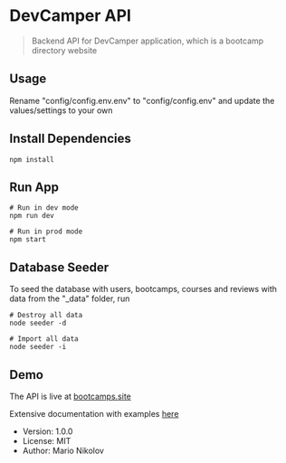 # DevCamper API

> Backend API for DevCamper application, which is a bootcamp directory website

## Usage

Rename "config/config.env.env" to "config/config.env" and update the values/settings to your own

## Install Dependencies

```
npm install
```

## Run App

```
# Run in dev mode
npm run dev

# Run in prod mode
npm start
```

## Database Seeder

To seed the database with users, bootcamps, courses and reviews with data from the "\_data" folder, run

```
# Destroy all data
node seeder -d

# Import all data
node seeder -i
```

## Demo

The API is live at [bootcamps.site](http://bootcamps.site)

Extensive documentation with examples [here](https://documenter.getpostman.com/view/6265709/SVzxYKQB?version=latest)

- Version: 1.0.0
- License: MIT
- Author: Mario Nikolov
